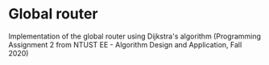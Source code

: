 # Global router
Implementation of the global router using Dijkstra's algorithm
(Programming Assignment 2 from NTUST EE - Algorithm Design and Application, Fall 2020)

